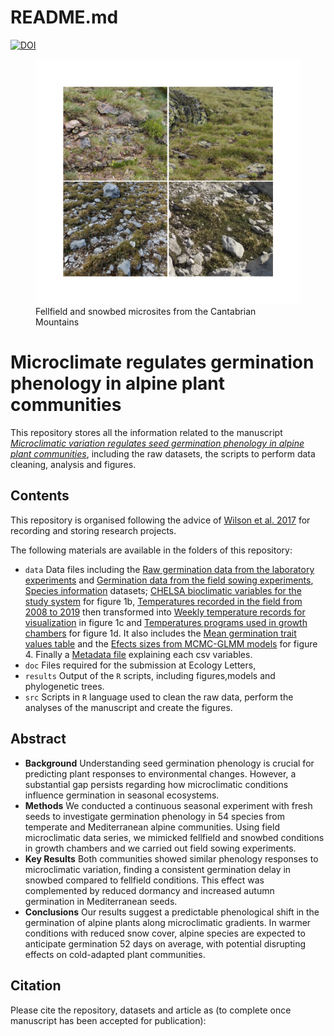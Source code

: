 README.md
================

[![DOI](https://zenodo.org/badge/440159075.svg)](https://zenodo.org/doi/10.5281/zenodo.11242675)

<figure>
<img src="microsites.png"
alt="Fellfield and snowbed microsites from the Cantabrian Mountains" />
<figcaption aria-hidden="true">Fellfield and snowbed microsites from the
Cantabrian Mountains</figcaption>
</figure>

# Microclimate regulates germination phenology in alpine plant communities

This repository stores all the information related to the manuscript
[*Microclimatic variation regulates seed germination phenology in alpine
plant communities*](add%20doi%20once%20manuscript%20is%20accepted),
including the raw datasets, the scripts to perform data cleaning,
analysis and figures.

## Contents

This repository is organised following the advice of [Wilson et
al. 2017](https://doi.org/10.1371/journal.pcbi.1005510) for recording
and storing research projects.

The following materials are available in the folders of this repository:

- `data` Data files including the [Raw germination data from the
  laboratory
  experiments](https://github.com/clara-espinosa/Germination_phenology/blob/main/data/clean%20data.csv)
  and [Germination data from the field sowing
  experiments](https://github.com/clara-espinosa/Germination_phenology/blob/main/data/field_germination.csv),
  [Species
  information](https://github.com/clara-espinosa/Germination_phenology/blob/main/data/all_info.csv)
  datasets; [CHELSA bioclimatic variables for the study
  system](https://github.com/clara-espinosa/Germination_phenology/blob/main/data/Bioclim_study_area.csv)
  for figure 1b, [Temperatures recorded in the field from 2008 to
  2019](https://github.com/clara-espinosa/Germination_phenology/blob/main/data/temp_picos_raw.csv)
  then transformed into [Weekly temperature records for
  visualization](https://github.com/clara-espinosa/Germination_phenology/blob/main/data/weekly_picos_graph.csv)
  in figure 1c and [Temperatures programs used in growth
  chambers](https://github.com/clara-espinosa/Germination_phenology/blob/main/data/date_temp.csv)
  for figure 1d. It also includes the [Mean germination trait values
  table](https://github.com/clara-espinosa/Germination_phenology/blob/main/data/meanvalues_graph.csv)
  and the [Efects sizes from MCMC-GLMM
  models](https://github.com/clara-espinosa/Germination_phenology/blob/main/data/test_effectsize.csv)
  for figure 4. Finally a [Metadata
  file](https://github.com/clara-espinosa/Germination_phenology/blob/main/data/metadata.csv)
  explaining each csv variables.
- `doc` Files required for the submission at Ecology Letters,
- `results` Output of the `R` scripts, including figures,models and
  phylogenetic trees.
- `src` Scripts in `R` language used to clean the raw data, perform the
  analyses of the manuscript and create the figures.

## Abstract

- **Background** Understanding seed germination phenology is crucial for
  predicting plant responses to environmental changes. However, a
  substantial gap persists regarding how microclimatic conditions
  influence germination in seasonal ecosystems.  
- **Methods** We conducted a continuous seasonal experiment with fresh
  seeds to investigate germination phenology in 54 species from
  temperate and Mediterranean alpine communities. Using field
  microclimatic data series, we mimicked fellfield and snowbed
  conditions in growth chambers and we carried out field sowing
  experiments.  
- **Key Results** Both communities showed similar phenology responses to
  microclimatic variation, finding a consistent germination delay in
  snowbed compared to fellfield conditions. This effect was complemented
  by reduced dormancy and increased autumn germination in Mediterranean
  seeds.
- **Conclusions** Our results suggest a predictable phenological shift
  in the germination of alpine plants along microclimatic gradients. In
  warmer conditions with reduced snow cover, alpine species are expected
  to anticipate germination 52 days on average, with potential
  disrupting effects on cold-adapted plant communities.

## Citation

Please cite the repository, datasets and article as (to complete once
manuscript has been accepted for publication):
